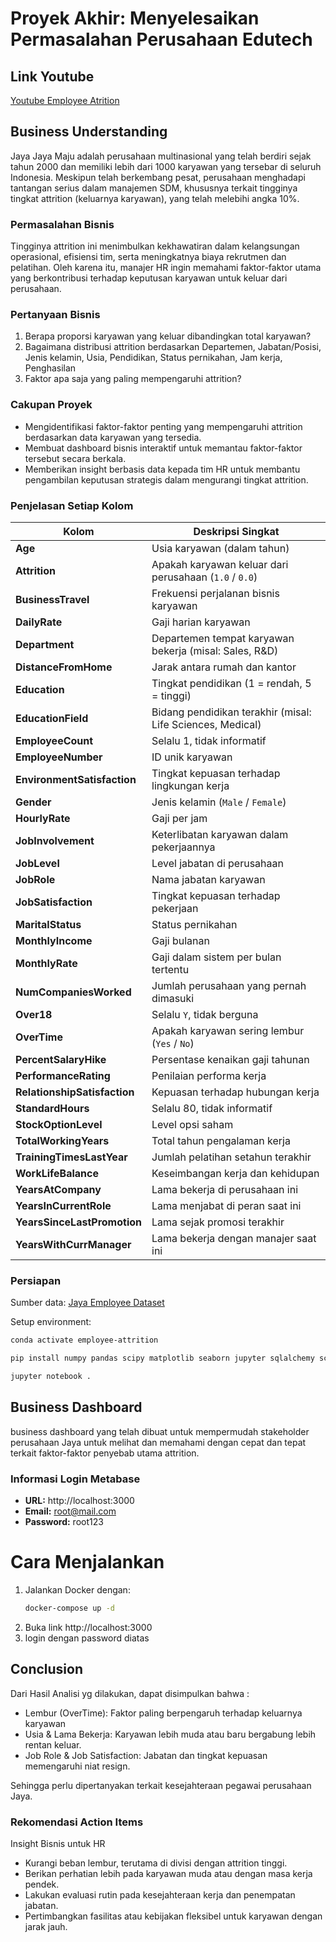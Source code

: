 # Proyek Akhir: Menyelesaikan Permasalahan Perusahaan Edutech

## Link Youtube
[Youtube Employee Atrition](https://youtu.be/U2FfcPBBCno)


## Business Understanding

Jaya Jaya Maju adalah perusahaan multinasional yang telah berdiri sejak tahun 2000 dan memiliki lebih dari 1000 karyawan yang tersebar di seluruh Indonesia. Meskipun telah berkembang pesat, perusahaan menghadapi tantangan serius dalam manajemen SDM, khususnya terkait tingginya tingkat attrition (keluarnya karyawan), yang telah melebihi angka 10%.

### Permasalahan Bisnis

Tingginya attrition ini menimbulkan kekhawatiran dalam kelangsungan operasional, efisiensi tim, serta meningkatnya biaya rekrutmen dan pelatihan. Oleh karena itu, manajer HR ingin memahami faktor-faktor utama yang berkontribusi terhadap keputusan karyawan untuk keluar dari perusahaan.

### Pertanyaan Bisnis
1. Berapa proporsi karyawan yang keluar dibandingkan total karyawan?
2. Bagaimana distribusi attrition berdasarkan Departemen, Jabatan/Posisi, Jenis kelamin, Usia, Pendidikan, Status pernikahan, Jam kerja, Penghasilan
3. Faktor apa saja yang paling mempengaruhi attrition?


### Cakupan Proyek

- Mengidentifikasi faktor-faktor penting yang mempengaruhi attrition berdasarkan data karyawan yang tersedia.
- Membuat dashboard bisnis interaktif untuk memantau faktor-faktor tersebut secara berkala.
- Memberikan insight berbasis data kepada tim HR untuk membantu pengambilan keputusan strategis dalam mengurangi tingkat attrition.

### Penjelasan Setiap Kolom

| Kolom                     | Deskripsi Singkat                                                  |
|---------------------------|---------------------------------------------------------------------|
| **Age**                  | Usia karyawan (dalam tahun)                                        |
| **Attrition**            | Apakah karyawan keluar dari perusahaan (`1.0` / `0.0`)              |
| **BusinessTravel**       | Frekuensi perjalanan bisnis karyawan                               |
| **DailyRate**            | Gaji harian karyawan                                               |
| **Department**           | Departemen tempat karyawan bekerja (misal: Sales, R&D)             |
| **DistanceFromHome**     | Jarak antara rumah dan kantor                                      |
| **Education**            | Tingkat pendidikan (1 = rendah, 5 = tinggi)                        |
| **EducationField**       | Bidang pendidikan terakhir (misal: Life Sciences, Medical)         |
| **EmployeeCount**        | Selalu 1, tidak informatif                                         |
| **EmployeeNumber**       | ID unik karyawan                                                   |
| **EnvironmentSatisfaction** | Tingkat kepuasan terhadap lingkungan kerja                    |
| **Gender**               | Jenis kelamin (`Male` / `Female`)                                  |
| **HourlyRate**           | Gaji per jam                                                       |
| **JobInvolvement**       | Keterlibatan karyawan dalam pekerjaannya                           |
| **JobLevel**             | Level jabatan di perusahaan                                        |
| **JobRole**              | Nama jabatan karyawan                                              |
| **JobSatisfaction**      | Tingkat kepuasan terhadap pekerjaan                                |
| **MaritalStatus**        | Status pernikahan                                                  |
| **MonthlyIncome**        | Gaji bulanan                                                       |
| **MonthlyRate**          | Gaji dalam sistem per bulan tertentu                               |
| **NumCompaniesWorked**   | Jumlah perusahaan yang pernah dimasuki                             |
| **Over18**               | Selalu `Y`, tidak berguna                                          |
| **OverTime**             | Apakah karyawan sering lembur (`Yes` / `No`)                       |
| **PercentSalaryHike**    | Persentase kenaikan gaji tahunan                                   |
| **PerformanceRating**    | Penilaian performa kerja                                           |
| **RelationshipSatisfaction** | Kepuasan terhadap hubungan kerja                           |
| **StandardHours**        | Selalu 80, tidak informatif                                        |
| **StockOptionLevel**     | Level opsi saham                                                   |
| **TotalWorkingYears**    | Total tahun pengalaman kerja                                       |
| **TrainingTimesLastYear**| Jumlah pelatihan setahun terakhir                                  |
| **WorkLifeBalance**      | Keseimbangan kerja dan kehidupan                                   |
| **YearsAtCompany**       | Lama bekerja di perusahaan ini                                     |
| **YearsInCurrentRole**   | Lama menjabat di peran saat ini                                    |
| **YearsSinceLastPromotion** | Lama sejak promosi terakhir                                   |
| **YearsWithCurrManager** | Lama bekerja dengan manajer saat ini                               |

### Persiapan

Sumber data: [Jaya Employee Dataset](https://github.com/dicodingacademy/dicoding_dataset/tree/main/employee)

Setup environment:

```bash
conda activate employee-attrition

pip install numpy pandas scipy matplotlib seaborn jupyter sqlalchemy scikit-learn joblib psycopg2-binary 

jupyter notebook .
```

## Business Dashboard
business dashboard yang telah dibuat untuk mempermudah stakeholder perusahaan Jaya untuk melihat dan memahami dengan cepat dan tepat terkait faktor-faktor penyebab utama attrition. 

### Informasi Login Metabase

- **URL:** http://localhost:3000
- **Email:** root@mail.com  
- **Password:** root123

# Cara Menjalankan

1. Jalankan Docker dengan:
   ```bash
   docker-compose up -d

2. Buka link http://localhost:3000
3. login dengan password diatas

## Conclusion

Dari Hasil Analisi yg dilakukan, dapat disimpulkan bahwa :
- Lembur (OverTime): Faktor paling berpengaruh terhadap keluarnya karyawan
- Usia & Lama Bekerja: Karyawan lebih muda atau baru bergabung lebih rentan keluar.
- Job Role & Job Satisfaction: Jabatan dan tingkat kepuasan memengaruhi niat resign.


Sehingga perlu dipertanyakan terkait kesejahteraan pegawai perusahaan Jaya. 


### Rekomendasi Action Items

Insight Bisnis untuk HR
- Kurangi beban lembur, terutama di divisi dengan attrition tinggi.
- Berikan perhatian lebih pada karyawan muda atau dengan masa kerja pendek.
- Lakukan evaluasi rutin pada kesejahteraan kerja dan penempatan jabatan.
- Pertimbangkan fasilitas atau kebijakan fleksibel untuk karyawan dengan jarak jauh.
